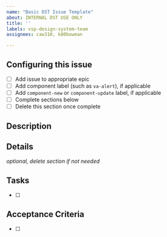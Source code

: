 ```yaml
---
name: "Basic DST Issue Template"
about: INTERNAL DST USE ONLY
title: ''
labels: vsp-design-system-team
assignees: caw310, k80bowman

---
```

## Configuring this issue
- [ ] Add issue to appropriate epic
- [ ] Add component label (such as `va-alert`), if applicable
- [ ] Add `component-new` or `component-update` label, if applicable
- [ ] Complete sections below
- [ ] Delete this section once complete
## Description


## Details
_optional, delete section if not needed_


## Tasks
- [ ] 


## Acceptance Criteria
- [ ]